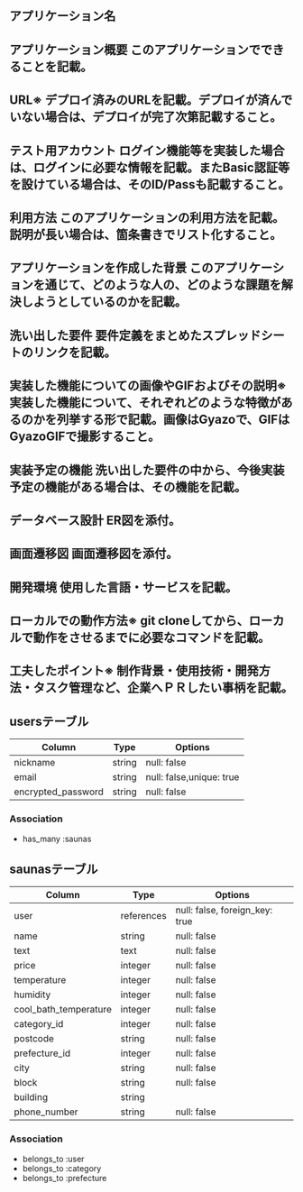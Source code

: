 ## アプリケーション名	

## アプリケーション概要	このアプリケーションでできることを記載。
## URL※	デプロイ済みのURLを記載。デプロイが済んでいない場合は、デプロイが完了次第記載すること。
## テスト用アカウント	ログイン機能等を実装した場合は、ログインに必要な情報を記載。またBasic認証等を設けている場合は、そのID/Passも記載すること。
## 利用方法	このアプリケーションの利用方法を記載。説明が長い場合は、箇条書きでリスト化すること。
## アプリケーションを作成した背景	このアプリケーションを通じて、どのような人の、どのような課題を解決しようとしているのかを記載。
## 洗い出した要件	要件定義をまとめたスプレッドシートのリンクを記載。
## 実装した機能についての画像やGIFおよびその説明※	実装した機能について、それぞれどのような特徴があるのかを列挙する形で記載。画像はGyazoで、GIFはGyazoGIFで撮影すること。
## 実装予定の機能	洗い出した要件の中から、今後実装予定の機能がある場合は、その機能を記載。
## データベース設計	ER図を添付。
## 画面遷移図	画面遷移図を添付。
## 開発環境	使用した言語・サービスを記載。
## ローカルでの動作方法※	git cloneしてから、ローカルで動作をさせるまでに必要なコマンドを記載。
## 工夫したポイント※	制作背景・使用技術・開発方法・タスク管理など、企業へＰＲしたい事柄を記載。

## usersテーブル
| Column              | Type       | Options                       |
| ------------------- | ---------- | ----------------------------- |
| nickname            | string     | null: false                   |
| email               | string     | null: false,unique: true      |
| encrypted_password  | string     | null: false                   |
### Association
- has_many :saunas

## saunasテーブル
| Column                | Type        | Options                         |
| --------------------- | ----------- | ------------------------------- |
| user                  | references  | null: false, foreign_key: true  |
| name                  | string      | null: false                     |
| text                  | text        | null: false                     |
| price                 | integer     | null: false                     |
| temperature           | integer     | null: false                     |
| humidity              | integer     | null: false                     |
| cool_bath_temperature | integer     | null: false                     |
| category_id           | integer     | null: false                     |
| postcode              | string      | null: false                     |
| prefecture_id         | integer     | null: false                     |
| city                  | string      | null: false                     |
| block                 | string      | null: false                     |
| building              | string      |                                 |
| phone_number          | string      | null: false                     |
### Association
- belongs_to :user
- belongs_to :category
- belongs_to :prefecture

